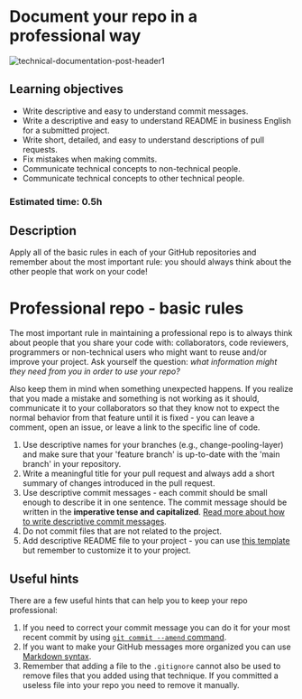 # Document your repo in a professional way
![technical-documentation-post-header1](https://user-images.githubusercontent.com/78906545/204106288-5ae3a60d-1bb5-49c3-bc11-cc0d9be5a4de.jpg)

## Learning objectives

- Write descriptive and easy to understand commit messages.
- Write a descriptive and easy to understand README in business English for a submitted project.
- Write short, detailed, and easy to understand descriptions of pull requests.
- Fix mistakes when making commits.
- Communicate technical concepts to non-technical people.
- Communicate technical concepts to other technical people.

### Estimated time: 0.5h

## Description

Apply all of the basic rules in each of your GitHub repositories and remember about the most important rule:  you should always think about the other people that work on your code!

# Professional repo - basic rules

The most important rule in maintaining a professional repo is to always think about people that you share your code with: collaborators, code reviewers, programmers or non-technical users who might want to reuse and/or improve your project.
Ask yourself the question: *what information might they need from you in order to use your repo?*

Also keep them in mind when something unexpected happens. If you realize that you made a mistake and something is not working as it should, communicate it to your collaborators so that they know not to expect the normal behavior from that feature until it is fixed - you can leave a comment, open an issue, or leave a link to the specific line of code.

1. Use descriptive names for your branches (e.g., change-pooling-layer) and make sure that your 'feature branch' is up-to-date with the 'main branch' in your repository.
2. Write a meaningful title for your pull request and always add a short summary of changes introduced in the pull request.
3. Use descriptive commit messages - each commit should be small enough to describe it in one sentence. The commit message should be written in the **imperative tense and capitalized**. [Read more about how to write descriptive commit messages](https://www.freecodecamp.org/news/level-you-up-to-awesome-commit-messages-a85558cb90e8).
4. Do not commit files that are not related to the project.
5. Add descriptive README file to your project - you can use [this template]() but remember to customize it to your project.

## Useful hints

There are a few useful hints that can help you to keep your repo professional:

1. If you need to correct your commit message you can do it for your most recent commit by using [`git commit --amend` command](https://www.atlassian.com/git/tutorials/rewriting-history#git-commit--amend). 
2. If you want to make your GitHub messages more organized you can use [Markdown syntax](https://guides.github.com/features/mastering-markdown/).
3. Remember that adding a file to the `.gitignore` cannot also be used to remove files that you added using that technique. If you committed a useless file into your repo you need to remove it manually.

